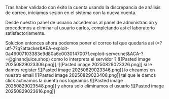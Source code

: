 Tras haber validado con éxito la cuenta usando la discrepancia de análisis de correo, iniciamos sesión en el sistema con la nueva cuenta.

Desde nuestro panel de usuario accedemos al panel de administración y procedemos a eliminar al usuario carlos, completando así el laboratorio satisfactoriamente.

Solucion
entonces ahora podemos poner el correo tal que quedaria asi (=?utf-7?q?attacker&AEA-exploit-0a46007103383e9d80a6c0030147007f.exploit-server.net&ACA-?=@ginandjuice.shop)
como lo interpreta el servidor ?
![[Pasted image 20250829023306.png]]
![[Pasted image 20250829023326.png]]
si le damos register
![[Pasted image 20250829023346.png]]
lo cheamos en nuestro email
![[Pasted image 20250829023408.png]]
tal que le damos click activamos la cuenta nos logeamos
![[Pasted image 20250829023548.png]]
y ahora solo eliminamos el usuario
![[Pasted image 20250829023616.png]]
